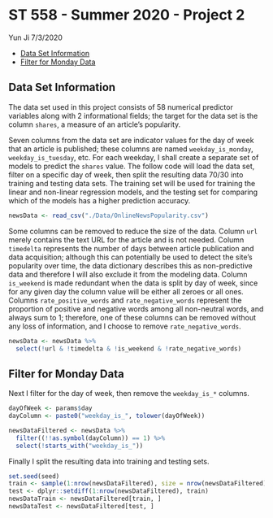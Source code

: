 ST 558 - Summer 2020 - Project 2
================
Yun Ji
7/3/2020

  - [Data Set Information](#data-set-information)
  - [Filter for Monday Data](#filter-for-monday-data)

## Data Set Information

The data set used in this project consists of 58 numerical predictor
variables along with 2 informational fields; the target for the data set
is the column `shares`, a measure of an article’s popularity.

Seven columns from the data set are indicator values for the day of week
that an article is published; these columns are named
`weekday_is_monday`, `weekday_is_tuesday`, etc. For each weekday, I
shall create a separate set of models to predict the `shares` value. The
follow code will load the data set, filter on a specific day of week,
then split the resulting data 70/30 into training and testing data sets.
The training set will be used for training the linear and non-linear
regression models, and the testing set for comparing which of the models
has a higher prediction accuracy.

``` r
newsData <- read_csv("./Data/OnlineNewsPopularity.csv")
```

Some columns can be removed to reduce the size of the data. Column `url`
merely contains the text URL for the article and is not needed. Column
`timedelta` represents the number of days between article publication
and data acquisition; although this can potentially be used to detect
the site’s popularity over time, the data dictionary describes this as
non-predictive data and therefore I will also exclude it from the
modeling data. Column `is_weekend` is made redundant when the data is
split by day of week, since for any given day the column value will be
either all zeroes or all ones. Columns `rate_positive_words` and
`rate_negative_words` represent the proportion of positive and negative
words among all non-neutral words, and always sum to 1; therefore, one
of these columns can be removed without any loss of information, and I
choose to remove `rate_negative_words`.

``` r
newsData <- newsData %>%
  select(!url & !timedelta & !is_weekend & !rate_negative_words)
```

## Filter for Monday Data

Next I filter for the day of week, then remove the `weekday_is_*`
columns.

``` r
dayOfWeek <- params$day
dayColumn <- paste0("weekday_is_", tolower(dayOfWeek))

newsDataFiltered <- newsData %>%
  filter((!!as.symbol(dayColumn)) == 1) %>%
  select(!starts_with("weekday_is_"))
```

Finally I split the resulting data into training and testing sets.

``` r
set.seed(seed)
train <- sample(1:nrow(newsDataFiltered), size = nrow(newsDataFiltered)*0.7)
test <- dplyr::setdiff(1:nrow(newsDataFiltered), train)
newsDataTrain <- newsDataFiltered[train, ]
newsDataTest <- newsDataFiltered[test, ]
```
